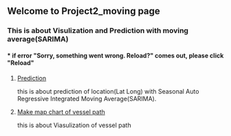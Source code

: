 ## Welcome to Project2_moving page

### This is about Visulization and Prediction with moving average(SARIMA)
####  * if error "Sorry, something went wrong. Reload?" comes out, please click "Reload"

1. [Prediction](https://github.com/tododata101/tododata101.github.io/blob/master/pythoncode/Project2_moving/Sarima.py) 

    this is about prediction of location(Lat Long) with Seasonal Auto Regressive Integrated Moving Average(SARIMA).
    
2. [Make map chart of vessel path](https://github.com/tododata101/tododata101.github.io/blob/master/pythoncode/Project2_moving/movingChart.ipynb)

    this is about Viasulization of vessel path
   
